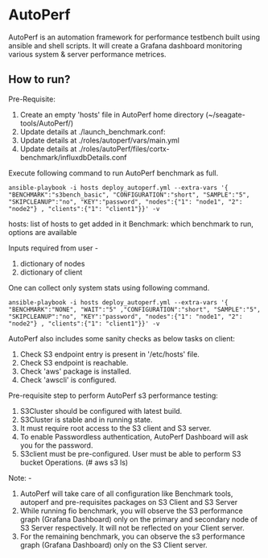 # AutoPerf

AutoPerf is an automation framework for performance testbench built using ansible and shell scripts. It will create a Grafana dashboard monitoring various system & server performance metrices.


## How to run?


Pre-Requisite:

1. Create an empty 'hosts' file in AutoPerf home directory (~/seagate-tools/AutoPerf/)
2. Update details at ./launch_benchmark.conf:
3. Update details at ./roles/autoperf/vars/main.yml
4. Update details at ./roles/autoPerf/files/cortx-benchmark/influxdbDetails.conf

Execute following command to run AutoPerf benchmark as full.
```
ansible-playbook -i hosts deploy_autoperf.yml --extra-vars '{ "BENCHMARK":"s3bench_basic", "CONFIGURATION":"short", "SAMPLE":"5", "SKIPCLEANUP":"no", "KEY":"password", "nodes":{"1": "node1", "2": "node2"} , "clients":{"1": "client1"}}' -v
```
hosts: list of hosts to get added in it
Benchmark: which benchmark to run, options are available

Inputs required from user -
1. dictionary of nodes
2. dictionary of client


One can collect only system stats using following command.
```
ansible-playbook -i hosts deploy_autoperf.yml --extra-vars '{ "BENCHMARK":"NONE", "WAIT":"5" ,"CONFIGURATION":"short", "SAMPLE":"5", "SKIPCLEANUP":"no", "KEY":"password", "nodes":{"1": "node1", "2": "node2"} , "clients":{"1": "client1"}}' -v
```

AutoPerf also includes some sanity checks as below tasks on client:

1. Check S3 endpoint entry is present in '/etc/hosts' file.
2. Check S3 endpoint is reachable.
3. Check 'aws' package is installed.
4. Check 'awscli' is configured.

Pre-requisite step to perform AutoPerf s3 performance testing:

1.	S3Cluster should be configured with latest build.
2.	S3Cluster is stable and in running state.
3.	It must require root access to the S3 client and S3 server.
4.	To enable Passwordless authentication, AutoPerf Dashboard will ask you for the password.
5. 	S3client must be pre-configured. User must be able to perform S3 bucket Operations. (# aws s3 ls)

Note: -
1.	AutoPerf will take care of all configuration like Benchmark tools, autoperf  and pre-requisites packages on S3 Client and S3 Server
2.	While running fio benchmark, you will observe the S3 performance graph (Grafana Dashboard) only on the primary and secondary node of S3 Server respectively. It will not be reflected on your Client server.
3.	For the remaining benchmark, you can observe the s3 performance graph (Grafana Dashboard) only on the S3 Client server.
